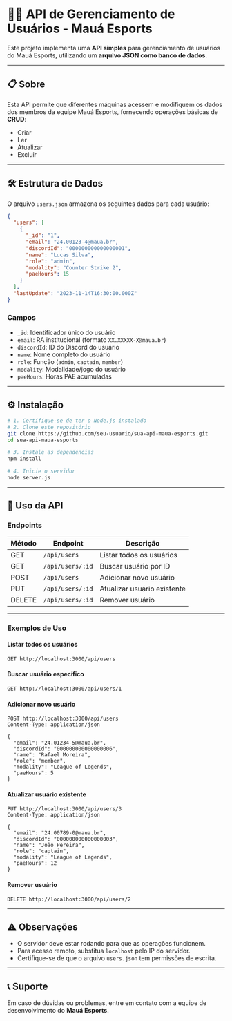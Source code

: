 # 🧑‍💻 API de Gerenciamento de Usuários - Mauá Esports

Este projeto implementa uma **API simples** para gerenciamento de usuários do Mauá Esports, utilizando um **arquivo JSON como banco de dados**.

---

## 📋 Sobre

Esta API permite que diferentes máquinas acessem e modifiquem os dados dos membros da equipe Mauá Esports, fornecendo operações básicas de **CRUD**:

- Criar
- Ler
- Atualizar
- Excluir

---

## 🛠️ Estrutura de Dados

O arquivo `users.json` armazena os seguintes dados para cada usuário:

```json
{
  "users": [
    {
      "_id": "1",
      "email": "24.00123-4@maua.br",
      "discordId": "000000000000000001",
      "name": "Lucas Silva",
      "role": "admin",
      "modality": "Counter Strike 2",
      "paeHours": 15
    }
  ],
  "lastUpdate": "2023-11-14T16:30:00.000Z"
}
```

### Campos

- `_id`: Identificador único do usuário  
- `email`: RA institucional (formato `XX.XXXXX-X@maua.br`)  
- `discordId`: ID do Discord do usuário  
- `name`: Nome completo do usuário  
- `role`: Função (`admin`, `captain`, `member`)  
- `modality`: Modalidade/jogo do usuário  
- `paeHours`: Horas PAE acumuladas  

---

## ⚙️ Instalação

```bash
# 1. Certifique-se de ter o Node.js instalado
# 2. Clone este repositório
git clone https://github.com/seu-usuario/sua-api-maua-esports.git
cd sua-api-maua-esports

# 3. Instale as dependências
npm install

# 4. Inicie o servidor
node server.js
```

---

## 🚀 Uso da API

### Endpoints

| Método  | Endpoint           | Descrição                   |
|---------|--------------------|-----------------------------|
| GET     | `/api/users`       | Listar todos os usuários    |
| GET     | `/api/users/:id`   | Buscar usuário por ID       |
| POST    | `/api/users`       | Adicionar novo usuário      |
| PUT     | `/api/users/:id`   | Atualizar usuário existente |
| DELETE  | `/api/users/:id`   | Remover usuário             |

---

### Exemplos de Uso

#### Listar todos os usuários

```http
GET http://localhost:3000/api/users
```

#### Buscar usuário específico

```http
GET http://localhost:3000/api/users/1
```

#### Adicionar novo usuário

```http
POST http://localhost:3000/api/users
Content-Type: application/json

{
  "email": "24.01234-5@maua.br",
  "discordId": "000000000000000006",
  "name": "Rafael Moreira",
  "role": "member",
  "modality": "League of Legends",
  "paeHours": 5
}
```

#### Atualizar usuário existente

```http
PUT http://localhost:3000/api/users/3
Content-Type: application/json

{
  "email": "24.00789-0@maua.br",
  "discordId": "000000000000000003",
  "name": "João Pereira",
  "role": "captain",
  "modality": "League of Legends",
  "paeHours": 12
}
```

#### Remover usuário

```http
DELETE http://localhost:3000/api/users/2
```

---

## ⚠️ Observações

- O servidor deve estar rodando para que as operações funcionem.
- Para acesso remoto, substitua `localhost` pelo IP do servidor.
- Certifique-se de que o arquivo `users.json` tem permissões de escrita.

---

## 📞 Suporte

Em caso de dúvidas ou problemas, entre em contato com a equipe de desenvolvimento do **Mauá Esports**.

